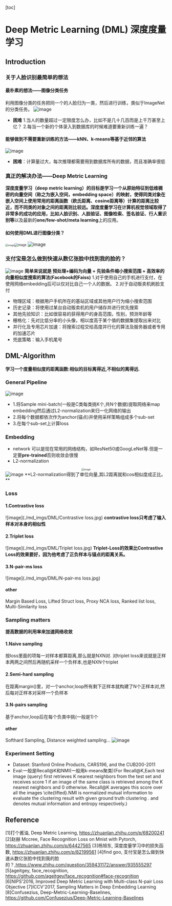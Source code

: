 [toc]
#  Deep Metric Learning (DML) 深度度量学习
## Introduction
### 关于人脸识别最简单的想法
#### 最朴素的想法——图像分类任务
利用图像分类的任务把同一个的人脸归为一类，然后进行训练，类似于ImageNet的分类任务。
![image](./md_imgs/DML/ImageNet.jpg)

* **困难**
  1.当人的数量超过一定限度怎么办，比如不是几十几百而是上千万甚至上亿？
  2.每当一个新的个体录入到数据库的时候难道要重新训练一遍？
#### 能够做到不需要重新训练的方法——kNN、k-means等基于近邻的算法
![image](./md_imgs/DML/knn.png)
* **困难**：计算量过大，每次推理都需要用到数据库所有的数据，而且准确率很低
### 真正的解决办法——Deep Metric Learning
**深度度量学习（deep metric learning）**的目标是学习一个从原始特征到低维稠密的向量空间（称之为嵌入空间，embedding space）的映射，使得同类对象在嵌入空间上使用常用的距离函数（欧氏距离、cosine距离等）计算的距离比较近，而不同类的对象之间的距离则比较远。深度度量学习在计算机视觉领域取得了非常多的成功的应用，比如**人脸识别、人脸验证、图像检索、签名验证、行人重识别等**以及最新的**one/few-shot/meta learning**上的应用。<br>

#### 如何使用DML进行图像分类？
<img src="./md_imgs/DML/mnist.png" alt="image" style="zoom:50%;" /><img src="./md_imgs/DML/dml_eg.jpg" alt="image" style="zoom: 67%;" />
![image](./md_imgs/DML/dml_eg_1.jpg)

### 支付宝是怎么做到快速从数亿张脸中找到我的脸的？
![image](./md_imgs/DML/fecere.jpg)
**简单来说就是 预处理+编码为向量 + 先验条件缩小搜索范围 + 高效率的向量相似度搜索的算法(Facebook的Faiss)**
1.对于使用自己的手机进行支付，在使用网络embedding后可以仅对比自己一个人的数据。
2.对于自动贩卖机刷脸支付<br>

* 物理区域：根据用户手机所在的基站区域或其他用户行为缩小搜索范围
* 历史记录：将使用过某台自动贩卖机的用户储存并进行优先搜索
* 其他先验知识：比如很容易的获得用户的身高范围，性别，预测年龄等
* 栅格化：先对比低分率的小头像，相以度高于某个值的数据集提取出来对比
* 并行化及专用芯片加速：将搜索过程交给高度并行化的算法及服务器或者专用的加速芯片
* 兜底策略：输入手机尾号
## DML-Algorithm
**学习一个度量相似度的距离函数:相似的目标离得近,不相似的离得远.**<br>

### General Pipeline
![image](./md_imgs/DML/General_Pipeline.jpg)
* 1.将Sample mini-batch(一般是C类每类挑K个,共N个数据)提取网络来map embedding然后通过L2-normalization来归一化网络的输出 
* 2.将每个数据都依次作为anchor(锚点)并使用采样策略组成多个sub-set
* 3.在每个sub-set上计算loss
### Embedding
* network
可以是现在常用的网络结构，如ResNet50或GoogLeNet等.但是一定要**pre-trained**否则收敛会很慢
* L2-normalization

<div align="center">    
<img src="./md_imgs/DML/L2-normalization.jpg" alt="image" style="zoom:50%;" />
</div>
<img src="./md_imgs/DML/L2-normalization_cos.jpg" alt="image"  />
**L2-normalization得到了单位向量,其L2距离就和cos相似度成正比。**

### Loss
#### 1.Contrastive loss
![image](./md_imgs/DML/Contrastive loss.jpg)
**contrastive loss只考虑了输入样本对本身的相似性**


#### 2.Triplet loss
![image](./md_imgs/DML/Triplet loss.jpg)
**Triplet-Loss的效果比Contrastive Loss的效果要好，因为他考虑了正负样本与锚点的距离关系。**

#### 3.N-pair-ms loss
![image](./md_imgs/DML/N-pair-ms loss.jpg)
#### other
Margin Based Loss, Lifted Struct loss, Proxy NCA loss, Ranked list loss, Multi-Similarity loss

### Sampling matters
**提高数据的利用率来加速网络收敛**

#### 1.Naive sampling
按loss里面的项每一对样本都算距离,那么就是NXN对. 对triplet loss来说就是正样本两两之间然后再随机采样一个负样本,也是NXN个triplet
#### 2.Semi-hard sampling
在距离margin()里，对一个anchor,loop所有剩下正样本就构建了N个正样本对,然后每对正样本对采样一个负样本
#### 3.N-pairs sampling
基于anchor,loop后在每个负类中挑(一般是1)个
#### other
Softhard Sampling, Distance weighted sampling...
![image](./md_imgs/DML/Sampling.jpg)

### Experiment Setting
* Dataset: Stanford Online Products, CARS196, and the CUB200-2011
* Eval:一般是Recall@K和NMI(一般用k-means聚类)(For Recall@K,Each test image (query) first retrieves K nearest neighbors from the test set and receives score 1 if an image of the same class is retrieved among the K nearest neighbors and 0 otherwise. Recall@K averages this score over all the images \cite{lifted}.NMI is normalized mutual information to evaluate the clustering result with given ground truth clustering . and denotes mutual information and entropy respectively.)
## Reference
[1]打个酱油, Deep Metric Learning, https://zhuanlan.zhihu.com/p/68200241
[2]赵赫 Mccree, Face Recognition Loss on Mnist with Pytorch, https://zhuanlan.zhihu.com/p/64427565
[3]杨旭东, 深度度量学习中的损失函数, https://zhuanlan.zhihu.com/p/82199561
[4]find goo, 支付宝是怎么做到快速从数亿张脸中找到我的脸的？,https://www.zhihu.com/question/359431172/answer/935555297
[5]ageitgey, face_recognition, https://github.com/ageitgey/face_recognition#face-recognition
[6]NIPS'2016, Improved Deep Metric Learning with Multi-class N-pair Loss Objective
[7]ICCV'2017, Sampling Matters in Deep Embedding Learning
[8]Confusezius, Deep-Metric-Learning-Baselines, https://github.com/Confusezius/Deep-Metric-Learning-Baselines